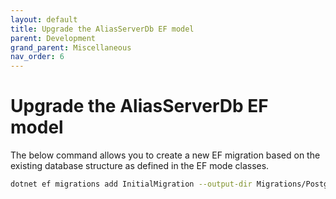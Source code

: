 ```yaml
---
layout: default
title: Upgrade the AliasServerDb EF model
parent: Development
grand_parent: Miscellaneous
nav_order: 6
---
```


# Upgrade the AliasServerDb EF model

The below command allows you to create a new EF migration based on the existing database structure as defined in the EF mode classes.

```bash
dotnet ef migrations add InitialMigration --output-dir Migrations/PostgresqlMigrations
```

